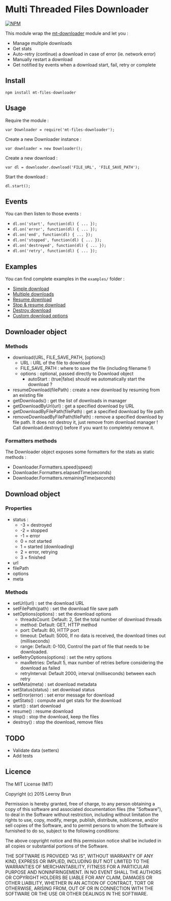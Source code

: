 # Multi Threaded Files Downloader

[![NPM](https://nodei.co/npm/mt-files-downloader.png)](https://nodei.co/npm/mt-files-downloader/)

This module wrap the [mt-downloader](https://www.npmjs.com/package/mt-downloader) module and let you :

- Manage multiple downloads
- Get stats
- Auto-retry (continue) a download in case of error (ie. network error)
- Manually restart a download
- Get notified by events when a download start, fail, retry or complete

## Install

	npm install mt-files-downloader

## Usage

Require the module :

	var Downloader = require('mt-files-downloader');

Create a new Downloader instance :

	var downloader = new Downloader();

Create a new download :

	var dl = downloader.download('FILE_URL', 'FILE_SAVE_PATH');

Start the download :

	dl.start();

## Events

You can then listen to those events :

- `dl.on('start', function(dl) { ... });`
- `dl.on('error', function(dl) { ... });`
- `dl.on('end', function(dl) { ... });`
- `dl.on('stopped', function(dl) { ... });`
- `dl.on('destroyed', function(dl) { ... });`
- `dl.on('retry', function(dl) { ... });`

## Examples

You can find complete examples in the `examples/` folder :

- [Simple download](https://github.com/leeroybrun/node-mt-files-downloader/blob/master/examples/simple-download.js)
- [Multiple downloads](https://github.com/leeroybrun/node-mt-files-downloader/blob/master/examples/multiple-downloads.js)
- [Resume download](https://github.com/leeroybrun/node-mt-files-downloader/blob/master/examples/resume-download.js)
- [Stop & resume download](https://github.com/leeroybrun/node-mt-files-downloader/blob/master/examples/stop-n-resume-download.js)
- [Destroy download](https://github.com/leeroybrun/node-mt-files-downloader/blob/master/examples/destroy-download.js)
- [Custom download options](https://github.com/leeroybrun/node-mt-files-downloader/blob/master/examples/custom-download-options.js)

## Downloader object

### Methods

- download(URL, FILE_SAVE_PATH, [options])
    - URL : URL of the file to download
    - FILE_SAVE_PATH : where to save the file (including filename !)
    - options : optional, passed directly to Download object
        - autoStart : (true|false) should we automatically start the download ?
- resumeDownload(filePath) : create a new download by resuming from an existing file
- getDownloads() : get the list of downloads in manager
- getDownloadByUrl(url) : get a specified download by URL
- getDownloadByFilePath(filePath) : get a specified download by file path
- removeDownloadByFilePath(filePath) : remove a specified download by file path. It does not destroy it, just remove from download manager ! Call download.destroy() before if you want to completely remove it.

### Formatters methods

The Downloader object exposes some formatters for the stats as static methods :

- Downloader.Formatters.speed(speed)
- Downloader.Formatters.elapsedTime(seconds)
- Downloader.Formatters.remainingTime(seconds)

## Download object

### Properties

- status : 
    - -3 = destroyed
    - -2 = stopped
    - -1 = error
    - 0 = not started
    - 1 = started (downloading)
    - 2 = error, retrying
    - 3 = finished
- url
- filePath
- options
- meta

### Methods

- setUrl(url) : set the download URL
- setFilePath(path) : set the download file save path
- setOptions(options) : set the download options
    - threadsCount: Default: 2, Set the total number of download threads
    - method: Default: GET, HTTP method
    - port: Default: 80, HTTP port
    - timeout: Default: 5000, If no data is received, the download times out (milliseconds)
    - range: Default: 0-100, Control the part of file that needs to be downloaded.
- setRetryOptions(options) : set the retry options
    - maxRetries: Default 5, max number of retries before considering the download as failed
    - retryInterval: Default 2000, interval (milliseconds) between each retry
- setMeta(meta) : set download metadata
- setStatus(status) : set download status
- setError(error) : set error message for download
- getStats() : compute and get stats for the download
- start() : start download
- resume() : resume download
- stop() : stop the download, keep the files
- destroy() : stop the download, remove files

## TODO

- Validate data (setters)
- Add tests

## Licence

The MIT License (MIT)

Copyright (c) 2015 Leeroy Brun

Permission is hereby granted, free of charge, to any person obtaining a copy
of this software and associated documentation files (the "Software"), to deal
in the Software without restriction, including without limitation the rights
to use, copy, modify, merge, publish, distribute, sublicense, and/or sell
copies of the Software, and to permit persons to whom the Software is
furnished to do so, subject to the following conditions:

The above copyright notice and this permission notice shall be included in all
copies or substantial portions of the Software.

THE SOFTWARE IS PROVIDED "AS IS", WITHOUT WARRANTY OF ANY KIND, EXPRESS OR
IMPLIED, INCLUDING BUT NOT LIMITED TO THE WARRANTIES OF MERCHANTABILITY,
FITNESS FOR A PARTICULAR PURPOSE AND NONINFRINGEMENT. IN NO EVENT SHALL THE
AUTHORS OR COPYRIGHT HOLDERS BE LIABLE FOR ANY CLAIM, DAMAGES OR OTHER
LIABILITY, WHETHER IN AN ACTION OF CONTRACT, TORT OR OTHERWISE, ARISING FROM,
OUT OF OR IN CONNECTION WITH THE SOFTWARE OR THE USE OR OTHER DEALINGS IN THE
SOFTWARE.
